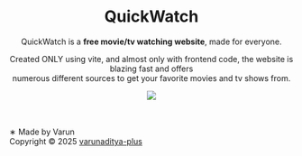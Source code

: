 <div align="center">

# QuickWatch

QuickWatch is a **free movie/tv watching website**, made for everyone.

Created ONLY using vite, and almost only with frontend code, the website is blazing fast and offers</br>
numerous different sources to get your favorite movies and tv shows from.

<img src="https://skillicons.dev/icons?i=js,vite,nodejs,py,tailwind&theme=dark" />

</div>

<br /><br />
∗ Made by Varun<br >
Copyright © 2025 ⁠[varunaditya-plus](https://github.com/varunaditya-plus)
